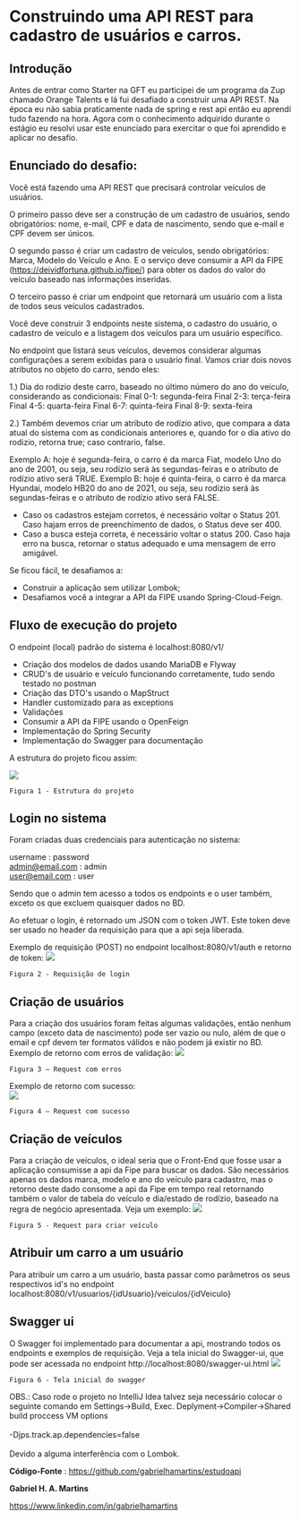 # Construindo uma API REST para cadastro de usuários e carros.

## Introdução

Antes de entrar como Starter na GFT eu participei de um programa da Zup chamado Orange Talents e lá 
fui desafiado a construir uma API REST. Na época eu não sabia praticamente nada de spring e rest api então
eu aprendi tudo fazendo na hora. Agora com o conhecimento adquirido durante o estágio eu resolvi usar este enunciado
para exercitar o que foi aprendido e aplicar no desafio.

## Enunciado do desafio: 

Você está fazendo uma API REST que precisará controlar veículos de usuários.

O primeiro passo deve ser a construção de um cadastro de usuários, sendo obrigatórios: nome, e-mail, CPF e data de nascimento, sendo que e-mail e CPF devem ser únicos.

O segundo passo é criar um cadastro de veículos, sendo obrigatórios: Marca, Modelo do Veículo e Ano. E o serviço deve consumir a API da FIPE (https://deividfortuna.github.io/fipe/) para obter os dados do valor do veículo baseado nas informações inseridas.

O terceiro passo é criar um endpoint que retornará um usuário com a lista de todos seus veículos cadastrados.

Você deve construir 3 endpoints neste sistema, o cadastro do usuário, o cadastro de veículo e a listagem dos veículos para um usuário específico.

No endpoint que listará seus veículos, devemos considerar algumas configurações a serem exibidas para o usuário final. Vamos criar dois novos atributos no objeto do carro, sendo eles:

1.) Dia do rodízio deste carro, baseado no último número do ano do veículo, considerando as condicionais:
Final 0-1: segunda-feira
Final 2-3: terça-feira
Final 4-5: quarta-feira
Final 6-7: quinta-feira
Final 8-9: sexta-feira

2.) Também devemos criar um atributo de rodízio ativo, que compara a data atual do sistema com as condicionais anteriores e, quando for o dia ativo do rodizio, retorna true; caso contrario, false.

Exemplo A: hoje é segunda-feira, o carro é da marca Fiat, modelo Uno do ano de 2001, ou seja, seu rodízio será às segundas-feiras e o atributo de rodízio ativo será TRUE.
Exemplo B: hoje é quinta-feira, o carro é da marca Hyundai, modelo HB20 do ano de 2021, ou seja, seu rodizio será às segundas-feiras e o atributo de rodízio ativo será FALSE.

- Caso os cadastros estejam corretos, é necessário voltar o Status 201. Caso hajam erros de preenchimento de dados, o Status deve ser 400.
- Caso a busca esteja correta, é necessário voltar o status 200. Caso haja erro na busca, retornar o status adequado e uma mensagem de erro amigável.

Se ficou fácil, te desafiamos a:

- Construir a aplicação sem utilizar Lombok;
- Desafiamos você a integrar a API da FIPE usando Spring-Cloud-Feign.

## Fluxo de execução do projeto

O endpoint (local) padrão do sistema é localhost:8080/v1/

- Criação dos modelos de dados usando MariaDB e Flyway
- CRUD's de usuário e veículo funcionando corretamente, tudo sendo testado no postman
- Criação das DTO's usando o MapStruct
- Handler customizado para as exceptions
- Validações
- Consumir a API da FIPE usando o OpenFeign
- Implementação do Spring Security
- Implementação do Swagger para documentação

A estrutura do projeto ficou assim:

![](https://github.com/gabrielhamartins/estudoapi/blob/master/images/estrutura.PNG)

```
Figura 1 - Estrutura do projeto
```
## Login no sistema

Foram criadas duas credenciais para autenticação no sistema:

username : password<br>
admin@email.com : admin<br>
user@email.com : user

Sendo que o admin tem acesso a todos os endpoints e o user também, exceto os que excluem quaisquer dados no BD.

Ao efetuar o login, é retornado um JSON com o token JWT. Este token deve ser usado no header da requisição para que a api seja liberada.

Exemplo de requisição (POST) no endpoint localhost:8080/v1/auth e retorno de token:
![](https://github.com/gabrielhamartins/estudoapi/blob/master/images/login.png)
```
Figura 2 - Requisição de login
```

## Criação de usuários

Para a criação dos usuários foram feitas algumas validações, então nenhum campo (exceto data de nascimento) pode ser vazio ou nulo,
além de que o email e cpf devem ter formatos válidos e não podem já existir no BD. Exemplo de retorno com erros de validação:
![](https://github.com/gabrielhamartins/estudoapi/blob/master/images/criarerrousuario.png)
```
Figura 3 – Request com erros
```

Exemplo de retorno com sucesso:<br>
![](https://github.com/gabrielhamartins/estudoapi/blob/master/images/criarusuario.png)
```
Figura 4 – Request com sucesso
```

## Criação de veículos

Para a criação de veículos, o ideal seria que o Front-End que fosse usar a aplicação consumisse a api da Fipe para buscar os dados.
São necessários apenas os dados marca, modelo e ano do veículo para cadastro, mas o retorno deste dado consome a api da Fipe em tempo real
retornando também o valor de tabela do veículo e dia/estado de rodízio, baseado na regra de negócio apresentada. Veja um exemplo:
![](https://github.com/gabrielhamartins/estudoapi/blob/master/images/criarveiculo.png)
```
Figura 5 - Request para criar veículo
```


## Atribuir um carro a um usuário

Para atribuir um carro a um usuário, basta passar como parâmetros os seus respectivos id's no endpoint localhost:8080/v1/usuarios/{idUsuario}/veiculos/{idVeiculo}

## Swagger ui

O Swagger foi implementado para documentar a api, mostrando todos os endpoints e exemplos de requisição. Veja a tela inicial do Swagger-ui, que pode ser acessada no endpoint http://localhost:8080/swagger-ui.html
![](https://github.com/gabrielhamartins/estudoapi/blob/master/images/swagger.PNG)
```
Figura 6 - Tela inicial do swagger
```

OBS.: Caso rode o projeto no IntelliJ Idea talvez seja necessário colocar o seguinte comando em Settings->Build, Exec. Deplyment->Compiler->Shared build proccess VM options<br><br>
-Djps.track.ap.dependencies=false<br><br>
Devido a alguma interferência com o Lombok.



**Código-Fonte** : https://github.com/gabrielhamartins/estudoapi

**Gabriel H. A. Martins**

https://www.linkedin.com/in/gabrielhamartins


